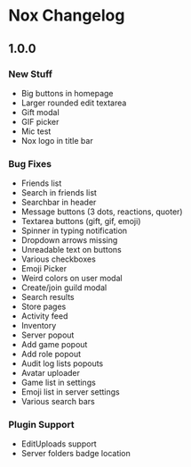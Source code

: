 # Nox Changelog

## 1.0.0

### New Stuff
- Big buttons in homepage
- Larger rounded edit textarea
- Gift modal
- GIF picker
- Mic test
- Nox logo in title bar

### Bug Fixes
- Friends list
- Search in friends list
- Searchbar in header
- Message buttons (3 dots, reactions, quoter)
- Textarea buttons (gift, gif, emoji)
- Spinner in typing notification
- Dropdown arrows missing
- Unreadable text on buttons
- Various checkboxes
- Emoji Picker
- Weird colors on user modal
- Create/join guild modal
- Search results
- Store pages
- Activity feed
- Inventory
- Server popout
- Add game popout
- Add role popout
- Audit log lists popouts
- Avatar uploader
- Game list in settings
- Emoji list in server settings
- Various search bars

### Plugin Support
- EditUploads support
- Server folders badge location